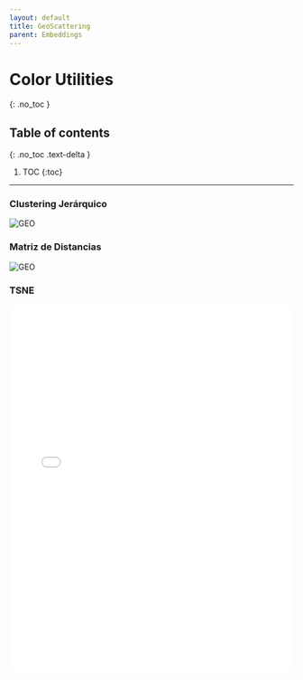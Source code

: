 ```yaml
---
layout: default
title: GeoScattering
parent: Embeddings
---
```


# Color Utilities
{: .no_toc }

## Table of contents
{: .no_toc .text-delta }

1. TOC
{:toc}

---

### Clustering Jerárquico
![GEO](../results/GeoScattering.png)
### Matriz de Distancias
![GEO](../distances/GeoScattering.png)

### TSNE

<style>
    iframe{
    border: none;
    }
</style>
<iframe
    width="100%"
    height="650px"
    src="../results/TSNE-Graph2Vec.html">
</iframe>